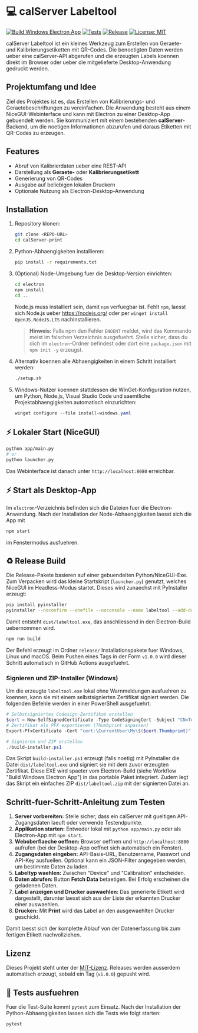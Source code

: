 # 💻 calServer Labeltool

[![Build Windows Electron App](https://github.com/bastelix/calServer-print/actions/workflows/build-windows.yml/badge.svg)](https://github.com/bastelix/calServer-print/actions/workflows/build-windows.yml)
[![Tests](https://github.com/bastelix/calServer-print/actions/workflows/tests.yml/badge.svg)](https://github.com/bastelix/calServer-print/actions/workflows/tests.yml)
[![Release](https://img.shields.io/github/v/release/bastelix/calServer-print?label=release)](https://github.com/bastelix/calServer-print/releases/latest)
[![License: MIT](https://img.shields.io/badge/License-MIT-green.svg)](LICENSE)

calServer Labeltool ist ein kleines Werkzeug zum Erstellen von Geraete- und Kalibrierungsetiketten mit QR-Codes. Die benoetigten Daten werden ueber eine calServer-API abgerufen und die erzeugten Labels koennen direkt im Browser oder ueber die mitgelieferte Desktop-Anwendung gedruckt werden.

## Projektumfang und Idee

Ziel des Projektes ist es, das Erstellen von Kalibrierungs- und Geraetebeschriftungen zu vereinfachen. Die Anwendung besteht aus einem NiceGUI-Webinterface und kann mit Electron zu einer Desktop-App gebuendelt werden. Sie kommuniziert mit einem bestehenden **calServer**-Backend, um die noetigen Informationen abzurufen und daraus Etiketten mit QR-Codes zu erzeugen.

## Features

- Abruf von Kalibrierdaten ueber eine REST-API
- Darstellung als **Geraete-** oder **Kalibrierungsetikett**
- Generierung von QR-Codes
- Ausgabe auf beliebigen lokalen Druckern
- Optionale Nutzung als Electron-Desktop-Anwendung

## Installation

1. Repository klonen:
   ```bash
   git clone <REPO-URL>
   cd calServer-print
   ```
2. Python-Abhaengigkeiten installieren:
   ```bash
   pip install -r requirements.txt
   ```
3. (Optional) Node-Umgebung fuer die Desktop-Version einrichten:
   ```bash
   cd electron
   npm install
   cd ..
   ```
   Node.js muss installiert sein, damit `npm` verfuegbar ist. Fehlt `npm`,
   laesst sich Node.js ueber <https://nodejs.org/> oder per
   `winget install OpenJS.NodeJS.LTS` nachinstallieren.
   > **Hinweis:** Falls npm den Fehler `ENOENT` meldet, wird das Kommando meist
   > im falschen Verzeichnis ausgefuehrt. Stelle sicher, dass du dich im
   > `electron`-Ordner befindest oder dort eine `package.json` mit
   > `npm init -y` erzeugst.

4. Alternativ koennen alle Abhaengigkeiten in einem Schritt installiert
   werden:
   ```bash
   ./setup.sh
   ```
5. Windows-Nutzer koennen stattdessen die WinGet-Konfiguration nutzen,
   um Python, Node.js, Visual Studio Code und saemtliche
   Projektabhaengigkeiten automatisch einzurichten:
   ```powershell
   winget configure --file install-windows.yaml
   ```

## ⚡ Lokaler Start (NiceGUI)

```bash
python app/main.py
# or
python launcher.py
```

Das Webinterface ist danach unter `http://localhost:8080` erreichbar.

## ⚡ Start als Desktop-App

Im `electron`-Verzeichnis befinden sich die Dateien fuer die Electron-Anwendung. Nach der Installation der Node-Abhaengigkeiten laesst sich die App mit

```bash
npm start
```

im Fenstermodus ausfuehren.

## ♻ Release Build

Die Release-Pakete basieren auf einer gebuendelten Python/NiceGUI-Exe.
Zum Verpacken wird das kleine Startskript (`launcher.py`) genutzt,
welches NiceGUI im Headless-Modus startet. Dieses wird zunaechst mit
PyInstaller erzeugt:

```bash
pip install pyinstaller
pyinstaller --noconfirm --onefile --noconsole --name labeltool --add-data "app;app" launcher.py
```

Damit entsteht `dist/labeltool.exe`, das anschliessend in den Electron-Build uebernommen wird.

```bash
npm run build
```

Der Befehl erzeugt im Ordner `release/` Installationspakete fuer Windows, Linux und macOS. Beim Pushen eines Tags in der Form `v1.0.0` wird dieser Schritt automatisch in GitHub Actions ausgefuehrt.

### Signieren und ZIP-Installer (Windows)

Um die erzeugte `labeltool.exe` lokal ohne Warnmeldungen ausfuehren zu koennen,
kann sie mit einem selbstsignierten Zertifikat signiert werden. Die folgenden
Befehle werden in einer PowerShell ausgefuehrt:

```powershell
# Selbstsigniertes Codesign-Zertifikat erstellen
$cert = New-SelfSignedCertificate -Type CodeSigningCert -Subject "CN=Test Cert" -CertStoreLocation "cert:\CurrentUser\My"
# Zertifikat als PFX exportieren (Thumbprint anpassen)
Export-PfxCertificate -Cert "cert:\CurrentUser\My\$($cert.Thumbprint)" -FilePath cert\selfsign.pfx -Password (ConvertTo-SecureString -String "testpass" -Force -AsPlainText)

# Signieren und ZIP erstellen
./build-installer.ps1
```

Das Skript `build-installer.ps1` erzeugt (falls noetig) mit PyInstaller die
Datei `dist/labeltool.exe` und signiert sie mit dem zuvor erzeugten
Zertifikat. Diese EXE wird spaeter vom Electron-Build (siehe Workflow
"Build Windows Electron App") in das portable Paket integriert. Zudem legt
das Skript ein einfaches ZIP `dist/labeltool.zip` mit der signierten Datei
an.

## Schritt-fuer-Schritt-Anleitung zum Testen

1. **Server vorbereiten:** Stelle sicher, dass ein calServer mit gueltigen API-Zugangsdaten laeuft oder verwende Testendpunkte.
2. **Applikation starten:** Entweder lokal mit `python app/main.py` oder als Electron-App mit `npm start`.
3. **Weboberflaeche oeffnen:** Browser oeffnen und `http://localhost:8080` aufrufen (bei der Desktop-App oeffnet sich automatisch ein Fenster).
4. **Zugangsdaten eingeben:** API-Basis-URL, Benutzername, Passwort und API-Key ausfuellen. Optional kann ein JSON-Filter angegeben werden, um bestimmte Daten zu laden.
5. **Labeltyp waehlen:** Zwischen "Device" und "Calibration" entscheiden.
6. **Daten abrufen:** Button **Fetch Data** betaetigen. Bei Erfolg erscheinen die geladenen Daten.
7. **Label anzeigen und Drucker auswaehlen:** Das generierte Etikett wird dargestellt, darunter laesst sich aus der Liste der erkannten Drucker einer auswaehlen.
8. **Drucken:** Mit **Print** wird das Label an den ausgewaehlten Drucker geschickt.

Damit laesst sich der komplette Ablauf von der Datenerfassung bis zum fertigen Etikett nachvollziehen.

## Lizenz

Dieses Projekt steht unter der [MIT-Lizenz](LICENSE).
Releases werden ausserdem automatisch erzeugt, sobald ein Tag (`v1.0.0`) gepusht wird.

## 🧪 Tests ausfuehren

Fuer die Test-Suite kommt `pytest` zum Einsatz. Nach der Installation der
Python-Abhaengigkeiten lassen sich die Tests wie folgt starten:

```bash
pytest
```
